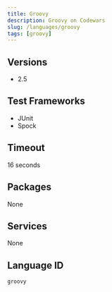 ```yaml
---
title: Groovy
description: Groovy on Codewars
slug: /languages/groovy
tags: [groovy]
---
```



## Versions

- 2.5

## Test Frameworks
- JUnit
- Spock

## Timeout
16 seconds

## Packages
None

## Services
None

## Language ID

`groovy`
